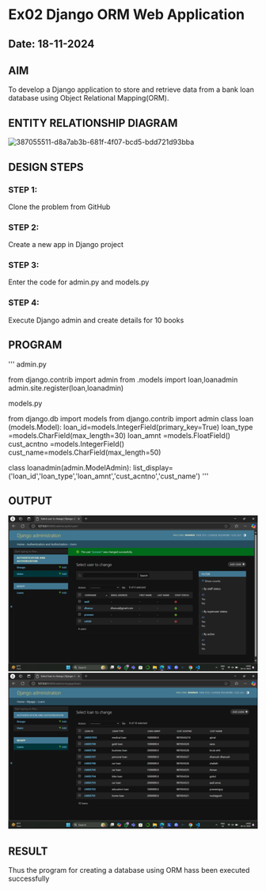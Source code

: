 # Ex02 Django ORM Web Application
## Date: 18-11-2024

## AIM
To develop a Django application to store and retrieve data from a bank loan database using Object Relational Mapping(ORM).

## ENTITY RELATIONSHIP DIAGRAM

![387055511-d8a7ab3b-681f-4f07-bcd5-bdd721d93bba](https://github.com/user-attachments/assets/e852e084-3662-49ad-8a24-eccc044006a4)

## DESIGN STEPS

### STEP 1:
Clone the problem from GitHub

### STEP 2:
Create a new app in Django project

### STEP 3:
Enter the code for admin.py and models.py

### STEP 4:
Execute Django admin and create details for 10 books

## PROGRAM
'''
admin.py

from django.contrib import admin
from .models import loan,loanadmin
admin.site.register(loan,loanadmin)

models.py

from django.db import models
from django.contrib import admin
class loan (models.Model):
    loan_id=models.IntegerField(primary_key=True)
    loan_type =models.CharField(max_length=30)
    loan_amnt =models.FloatField()
    cust_acntno =models.IntegerField()
    cust_name=models.CharField(max_length=50)
 
class loanadmin(admin.ModelAdmin):
    list_display=('loan_id','loan_type','loan_amnt','cust_acntno','cust_name')
'''


## OUTPUT

![alt text](<Screenshot 2024-11-18 140812.png>)
![alt text](<Screenshot 2024-11-18 140830.png>)

## RESULT
Thus the program for creating a database using ORM hass been executed successfully
